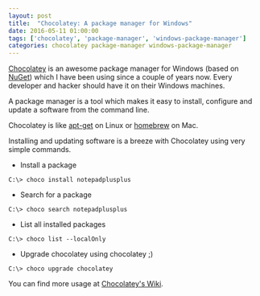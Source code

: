 ```yaml
---
layout: post
title:  "Chocolatey: A package manager for Windows"
date: 2016-05-11 01:00:00
tags: ['chocolatey', 'package-manager', 'windows-package-manager']
categories: chocolatey package-manager windows-package-manager
---
```


[Chocolatey](http://chocolatey.org) is an awesome package manager for Windows (based on [NuGet](https://www.nuget.org/)) which I have been using since a couple of years now. Every developer and hacker should have it on their Windows machines. 

A package manager is a tool which makes it easy to install, configure and update a software from the command line.

Chocolatey is like [apt-get](https://en.wikipedia.org/wiki/Advanced_Packaging_Tool) on Linux or [homebrew](http://brew.sh/) on Mac. 

Installing and updating software is a breeze with Chocolatey using very simple commands. 

- Install a package
```
C:\> choco install notepadplusplus
```

- Search for a package
```
C:\> choco search notepadplusplus
```

- List all installed packages
```
C:\> choco list --localOnly
```

- Upgrade chocolatey using chocolatey ;) 
```
C:\> choco upgrade chocolatey
```

You can find more usage at [Chocolatey's Wiki](https://github.com/chocolatey/choco/wiki).   
